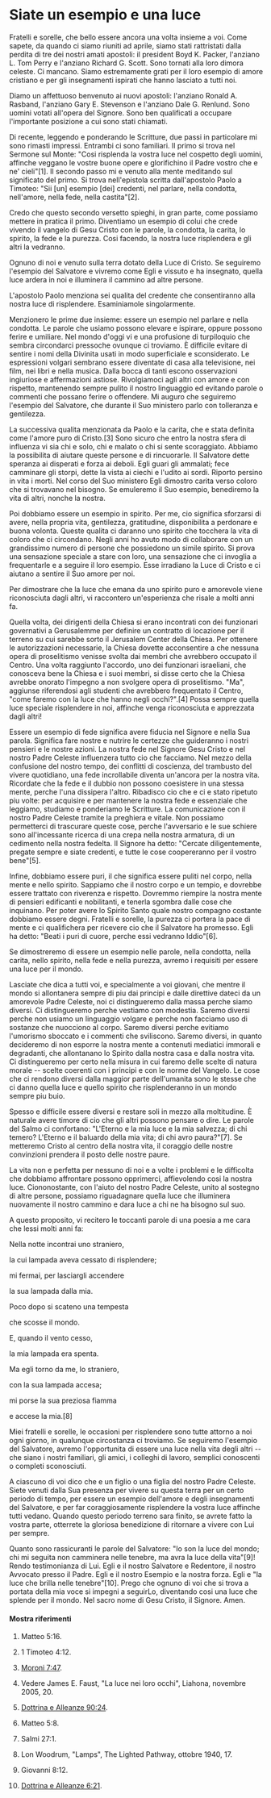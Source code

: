 # Siate un esempio e una luce

Fratelli e sorelle, che bello essere ancora una volta insieme a voi. Come
sapete, da quando ci siamo riuniti ad aprile, siamo stati rattristati dalla
perdita di tre dei nostri amati apostoli: il president Boyd K. Packer,
l'anziano L. Tom Perry e l'anziano Richard G. Scott. Sono tornati alla loro
dimora celeste. Ci mancano. Siamo estremamente grati per il loro esempio di
amore cristiano e per gli insegnamenti ispirati che hanno lasciato a tutti
noi.

Diamo un affettuoso benvenuto ai nuovi apostoli: l'anziano Ronald A. Rasband,
l'anziano Gary E. Stevenson e l'anziano Dale G. Renlund. Sono uomini votati
all'opera del Signore. Sono ben qualificati a occupare l'importante posizione
a cui sono stati chiamati.

Di recente, leggendo e ponderando le Scritture, due passi in particolare mi
sono rimasti impressi. Entrambi ci sono familiari. Il primo si trova nel
Sermone sul Monte: "Cosi risplenda la vostra luce nel cospetto degli uomini,
affinche veggano le vostre buone opere e glorifichino il Padre vostro che e
ne' cieli"[1]. Il secondo passo mi e venuto alla mente meditando sul
significato del primo. Si trova nell'epistola scritta dall'apostolo Paolo a
Timoteo: "Sii [un] esempio [dei] credenti, nel parlare, nella condotta,
nell'amore, nella fede, nella castita"[2].

Credo che questo secondo versetto spieghi, in gran parte, come possiamo
mettere in pratica il primo. Diventiamo un esempio di colui che crede vivendo
il vangelo di Gesu Cristo con le parole, la condotta, la carita, lo spirito,
la fede e la purezza. Cosi facendo, la nostra luce risplendera e gli altri la
vedranno.

Ognuno di noi e venuto sulla terra dotato della Luce di Cristo. Se seguiremo
l'esempio del Salvatore e vivremo come Egli e vissuto e ha insegnato, quella
luce ardera in noi e illuminera il cammino ad altre persone.

L'apostolo Paolo menziona sei qualita del credente che consentiranno alla
nostra luce di risplendere. Esaminiamole singolarmente.

Menzionero le prime due insieme: essere un esempio nel parlare e nella
condotta. Le parole che usiamo possono elevare e ispirare, oppure possono
ferire e umiliare. Nel mondo d'oggi vi e una profusione di turpiloquio che
sembra circondarci pressoche ovunque ci troviamo. È difficile evitare di
sentire i nomi della Divinita usati in modo superficiale e sconsiderato. Le
espressioni volgari sembrano essere diventate di casa alla televisione, nei
film, nei libri e nella musica. Dalla bocca di tanti escono osservazioni
ingiuriose e affermazioni astiose. Rivolgiamoci agli altri con amore e con
rispetto, mantenendo sempre pulito il nostro linguaggio ed evitando parole o
commenti che possano ferire o offendere. Mi auguro che seguiremo l'esempio del
Salvatore, che durante il Suo ministero parlo con tolleranza e gentilezza.

La successiva qualita menzionata da Paolo e la carita, che e stata definita
come l'amore puro di Cristo.[3] Sono sicuro che entro la nostra sfera di
influenza vi sia chi e solo, chi e malato o chi si sente scoraggiato. Abbiamo
la possibilita di aiutare queste persone e di rincuorarle. Il Salvatore dette
speranza ai disperati e forza ai deboli. Egli guari gli ammalati; fece
camminare gli storpi, dette la vista ai ciechi e l'udito ai sordi. Riporto
persino in vita i morti. Nel corso del Suo ministero Egli dimostro carita
verso coloro che si trovavano nel bisogno. Se emuleremo il Suo esempio,
benediremo la vita di altri, nonche la nostra.

Poi dobbiamo essere un esempio in spirito. Per me, cio significa sforzarsi di
avere, nella propria vita, gentilezza, gratitudine, disponibilita a perdonare
e buona volonta. Queste qualita ci daranno uno spirito che tocchera la vita di
coloro che ci circondano. Negli anni ho avuto modo di collaborare con un
grandissimo numero di persone che possiedono un simile spirito. Si prova una
sensazione speciale a stare con loro, una sensazione che ci invoglia a
frequentarle e a seguire il loro esempio. Esse irradiano la Luce di Cristo e
ci aiutano a sentire il Suo amore per noi.

Per dimostrare che la luce che emana da uno spirito puro e amorevole viene
riconosciuta dagli altri, vi raccontero un'esperienza che risale a molti anni
fa.

Quella volta, dei dirigenti della Chiesa si erano incontrati con dei
funzionari governativi a Gerusalemme per definire un contratto di locazione
per il terreno su cui sarebbe sorto il Jerusalem Center della Chiesa. Per
ottenere le autorizzazioni necessarie, la Chiesa dovette acconsentire a che
nessuna opera di proselitismo venisse svolta dai membri che avrebbero occupato
il Centro. Una volta raggiunto l'accordo, uno dei funzionari israeliani, che
conosceva bene la Chiesa e i suoi membri, si disse certo che la Chiesa avrebbe
onorato l'impegno a non svolgere opera di proselitismo. "Ma", aggiunse
riferendosi agli studenti che avrebbero frequentato il Centro, "come faremo
con la luce che hanno negli occhi?".[4] Possa sempre quella luce speciale
risplendere in noi, affinche venga riconosciuta e apprezzata dagli altri!

Essere un esempio di fede significa avere fiducia nel Signore e nella Sua
parola. Significa fare nostre e nutrire le certezze che guideranno i nostri
pensieri e le nostre azioni. La nostra fede nel Signore Gesu Cristo e nel
nostro Padre Celeste influenzera tutto cio che facciamo. Nel mezzo della
confusione del nostro tempo, dei conflitti di coscienza, del trambusto del
vivere quotidiano, una fede incrollabile diventa un'ancora per la nostra vita.
Ricordate che la fede e il dubbio non possono coesistere in una stessa mente,
perche l'una dissipera l'altro. Ribadisco cio che e ci e stato ripetuto piu
volte: per acquisire e per mantenere la nostra fede e essenziale che leggiamo,
studiamo e ponderiamo le Scritture. La comunicazione con il nostro Padre
Celeste tramite la preghiera e vitale. Non possiamo permetterci di trascurare
queste cose, perche l'avversario e le sue schiere sono all'incessante ricerca
di una crepa nella nostra armatura, di un cedimento nella nostra fedelta. Il
Signore ha detto: "Cercate diligentemente, pregate sempre e siate credenti, e
tutte le cose coopereranno per il vostro bene"[5].

Infine, dobbiamo essere puri, il che significa essere puliti nel corpo, nella
mente e nello spirito. Sappiamo che il nostro corpo e un tempio, e dovrebbe
essere trattato con riverenza e rispetto. Dovremmo riempire la nostra mente di
pensieri edificanti e nobilitanti, e tenerla sgombra dalle cose che inquinano.
Per poter avere lo Spirito Santo quale nostro compagno costante dobbiamo
essere degni. Fratelli e sorelle, la purezza ci portera la pace di mente e ci
qualifichera per ricevere cio che il Salvatore ha promesso. Egli ha detto:
"Beati i puri di cuore, perche essi vedranno Iddio"[6].

Se dimostreremo di essere un esempio nelle parole, nella condotta, nella
carita, nello spirito, nella fede e nella purezza, avremo i requisiti per
essere una luce per il mondo.

Lasciate che dica a tutti voi, e specialmente a voi giovani, che mentre il
mondo si allontanera sempre di piu dai principi e dalle direttive dateci da un
amorevole Padre Celeste, noi ci distingueremo dalla massa perche siamo
diversi. Ci distingueremo perche vestiamo con modestia. Saremo diversi perche
non usiamo un linguaggio volgare e perche non facciamo uso di sostanze che
nuocciono al corpo. Saremo diversi perche evitiamo l'umorismo sboccato e i
commenti che sviliscono. Saremo diversi, in quanto decideremo di non esporre
la nostra mente a contenuti mediatici immorali e degradanti, che allontanano
lo Spirito dalla nostra casa e dalla nostra vita. Ci distingueremo per certo
nella misura in cui faremo delle scelte di natura morale -- scelte coerenti
con i principi e con le norme del Vangelo. Le cose che ci rendono diversi
dalla maggior parte dell'umanita sono le stesse che ci danno quella luce e
quello spirito che risplenderanno in un mondo sempre piu buio.

Spesso e difficile essere diversi e restare soli in mezzo alla moltitudine. È
naturale avere timore di cio che gli altri possono pensare o dire. Le parole
del Salmo ci confortano: "L'Eterno e la mia luce e la mia salvezza; di chi
temero? L'Eterno e il baluardo della mia vita; di chi avro paura?"[7]. Se
metteremo Cristo al centro della nostra vita, il coraggio delle nostre
convinzioni prendera il posto delle nostre paure.

La vita non e perfetta per nessuno di noi e a volte i problemi e le difficolta
che dobbiamo affrontare possono opprimerci, affievolendo cosi la nostra luce.
Ciononostante, con l'aiuto del nostro Padre Celeste, unito al sostegno di
altre persone, possiamo riguadagnare quella luce che illuminera nuovamente il
nostro cammino e dara luce a chi ne ha bisogno sul suo.

A questo proposito, vi recitero le toccanti parole di una poesia a me cara che
lessi molti anni fa:

Nella notte incontrai uno straniero,

la cui lampada aveva cessato di risplendere;

mi fermai, per lasciargli accendere

la sua lampada dalla mia.

Poco dopo si scateno una tempesta

che scosse il mondo.

E, quando il vento cesso,

la mia lampada era spenta.

Ma egli torno da me, lo straniero,

con la sua lampada accesa;

mi porse la sua preziosa fiamma

e accese la mia.[8]

Miei fratelli e sorelle, le occasioni per risplendere sono tutte attorno a noi
ogni giorno, in qualunque circostanza ci troviamo. Se seguiremo l'esempio del
Salvatore, avremo l'opportunita di essere una luce nella vita degli altri --
che siano i nostri familiari, gli amici, i colleghi di lavoro, semplici
conoscenti o completi sconosciuti.

A ciascuno di voi dico che e un figlio o una figlia del nostro Padre Celeste.
Siete venuti dalla Sua presenza per vivere su questa terra per un certo
periodo di tempo, per essere un esempio dell'amore e degli insegnamenti del
Salvatore, e per far coraggiosamente risplendere la vostra luce affinche tutti
vedano. Quando questo periodo terreno sara finito, se avrete fatto la vostra
parte, otterrete la gloriosa benedizione di ritornare a vivere con Lui per
sempre.

Quanto sono rassicuranti le parole del Salvatore: "Io son la luce del mondo;
chi mi seguita non camminera nelle tenebre, ma avra la luce della vita"[9]!
Rendo testimonianza di Lui. Egli e il nostro Salvatore e Redentore, il nostro
Avvocato presso il Padre. Egli e il nostro Esempio e la nostra forza. Egli e
"la luce che brilla nelle tenebre"[10]. Prego che ognuno di voi che si trova a
portata della mia voce si impegni a seguirLo, diventando cosi una luce che
splende per il mondo. Nel sacro nome di Gesu Cristo, il Signore. Amen.

#### Mostra riferimenti

  1.  Matteo 5:16.

  2.  1 Timoteo 4:12.

  3.  [Moroni 7:47](https://www.lds.org/scriptures/bofm/moro/7.47?lang=ita#46).

  4.  Vedere James E. Faust, "La luce nei loro occhi", Liahona, novembre 2005, 20.

  5.  [Dottrina e Alleanze 90:24](https://www.lds.org/scriptures/dc-testament/dc/90.24?lang=ita#23).

  6.  Matteo 5:8.

  7.  Salmi 27:1.

  8.  Lon Woodrum, "Lamps",  The Lighted Pathway, ottobre 1940, 17.

  9.  Giovanni 8:12.

  10.  [Dottrina e Alleanze 6:21](https://www.lds.org/scriptures/dc-testament/dc/6.21?lang=ita#20).

